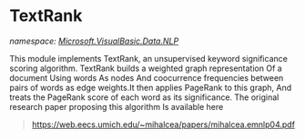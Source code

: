 ﻿# TextRank
_namespace: [Microsoft.VisualBasic.Data.NLP](./index.md)_

This module implements TextRank, an unsupervised keyword
 significance scoring algorithm. TextRank builds a weighted
 graph representation Of a document Using words As nodes
 And coocurrence frequencies between pairs of words as edge 
 weights.It then applies PageRank to this graph, And
 treats the PageRank score of each word as its significance.
 The original research paper proposing this algorithm Is
 available here

 > https://web.eecs.umich.edu/~mihalcea/papers/mihalcea.emnlp04.pdf




